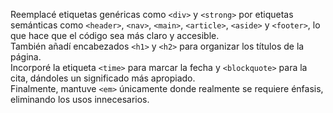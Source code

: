 Reemplacé etiquetas genéricas como `<div>` y `<strong>` por etiquetas semánticas como `<header>`, `<nav>`, `<main>`, `<article>`, `<aside>` y `<footer>`, lo que hace que el código sea más claro y accesible.  
También añadí encabezados `<h1>` y `<h2>` para organizar los títulos de la página.  
Incorporé la etiqueta `<time>` para marcar la fecha y `<blockquote>` para la cita, dándoles un significado más apropiado.  
Finalmente, mantuve `<em>` únicamente donde realmente se requiere énfasis, eliminando los usos innecesarios.
